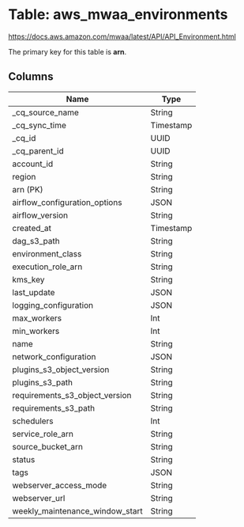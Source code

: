 # Table: aws_mwaa_environments

https://docs.aws.amazon.com/mwaa/latest/API/API_Environment.html

The primary key for this table is **arn**.

## Columns

| Name          | Type          |
| ------------- | ------------- |
|_cq_source_name|String|
|_cq_sync_time|Timestamp|
|_cq_id|UUID|
|_cq_parent_id|UUID|
|account_id|String|
|region|String|
|arn (PK)|String|
|airflow_configuration_options|JSON|
|airflow_version|String|
|created_at|Timestamp|
|dag_s3_path|String|
|environment_class|String|
|execution_role_arn|String|
|kms_key|String|
|last_update|JSON|
|logging_configuration|JSON|
|max_workers|Int|
|min_workers|Int|
|name|String|
|network_configuration|JSON|
|plugins_s3_object_version|String|
|plugins_s3_path|String|
|requirements_s3_object_version|String|
|requirements_s3_path|String|
|schedulers|Int|
|service_role_arn|String|
|source_bucket_arn|String|
|status|String|
|tags|JSON|
|webserver_access_mode|String|
|webserver_url|String|
|weekly_maintenance_window_start|String|